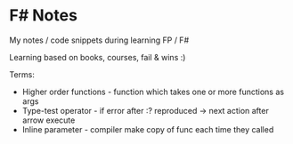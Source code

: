 # F# Notes


My notes / code snippets during learning FP / F#

Learning based on books, courses, fail & wins :) 

Terms: 
* Higher order functions - function which takes one or more functions as args
* Type-test operator - if error after :? reproduced -> next action after arrow execute
* Inline parameter - compiler make copy of func each time they called
